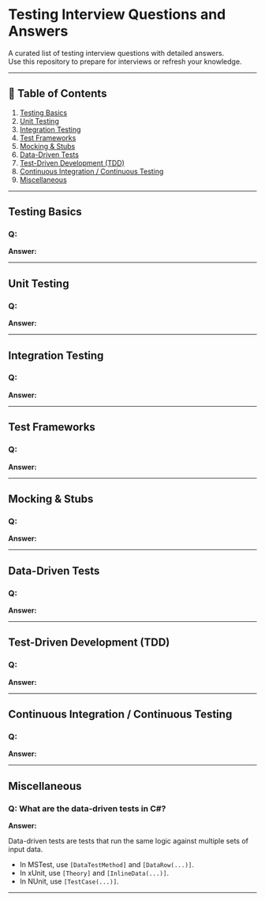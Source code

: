 # Testing Interview Questions and Answers

A curated list of testing interview questions with detailed answers.  
Use this repository to prepare for interviews or refresh your knowledge.

---

## 📑 Table of Contents

1. [Testing Basics](#testing-basics)  
2. [Unit Testing](#unit-testing)  
3. [Integration Testing](#integration-testing)  
4. [Test Frameworks](#test-frameworks)  
5. [Mocking & Stubs](#mocking--stubs)  
6. [Data-Driven Tests](#data-driven-tests)  
7. [Test-Driven Development (TDD)](#test-driven-development-tdd)  
8. [Continuous Integration / Continuous Testing](#continuous-integration--continuous-testing)  
9. [Miscellaneous](#miscellaneous)  

---

## Testing Basics

### Q:  
**Answer:**  

---

## Unit Testing

### Q:  
**Answer:**  

---

## Integration Testing

### Q:  
**Answer:**  

---

## Test Frameworks

### Q:  
**Answer:**  

---

## Mocking & Stubs

### Q:  
**Answer:**  

---

## Data-Driven Tests

### Q:  
**Answer:**  

---

## Test-Driven Development (TDD)

### Q:  
**Answer:**  

---

## Continuous Integration / Continuous Testing

### Q:  
**Answer:**  

---

## Miscellaneous

### Q: What are the data-driven tests in C#?
**Answer:**

Data-driven tests are tests that run the same logic against multiple sets of input data.
  - In MSTest, use `[DataTestMethod]` and `[DataRow(...)]`.
  - In xUnit, use `[Theory]` and `[InlineData(...)]`.
  - In NUnit, use `[TestCase(...)]`.

---
